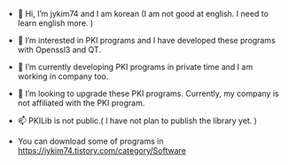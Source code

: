 - 👋 Hi, I’m jykim74 and I am korean (I am not good at english. I need to learn english more. )
- 👀 I’m interested in PKI programs and I have developed these programs with Openssl3 and QT.
- 🌱 I’m currently developing PKI programs in private time and I am working in company too.
- 💞️ I’m looking to upgrade these PKI programs. Currently, my company is not affiliated with the PKI program.
- 📫 PKILib is not public.( I have not plan to publish the library yet. )

- You can download some of programs in https://jykim74.tistory.com/category/Software

<!---
jykim74/jykim74 is a ✨ special ✨ repository because its `README.md` (this file) appears on your GitHub profile.
You can click the Preview link to take a look at your changes.
--->
